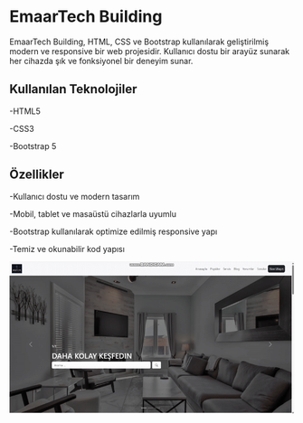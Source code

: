 <h1> EmaarTech Building </h1>

EmaarTech Building, HTML, CSS ve Bootstrap kullanılarak geliştirilmiş modern ve responsive bir web projesidir. Kullanıcı dostu bir arayüz sunarak her cihazda şık ve fonksiyonel bir deneyim sunar.

<h2> Kullanılan Teknolojiler </h2>

-HTML5

-CSS3

-Bootstrap 5 

<h2> Özellikler </h2>

-Kullanıcı dostu ve modern tasarım

-Mobil, tablet ve masaüstü cihazlarla uyumlu

-Bootstrap kullanılarak optimize edilmiş responsive yapı

-Temiz ve okunabilir kod yapısı

![](ekran.gif)

